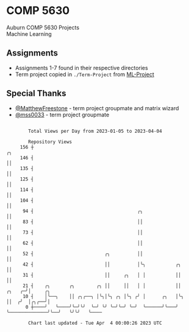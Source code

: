 # COMP 5630
Auburn COMP 5630 Projects  
Machine Learning

## Assignments
- Assignments 1-7 found in their respective directories
- Term project copied in `./Term-Project` from [ML-Project](https://github.com/wumphlett/ML-Project)

## Special Thanks
- [@MatthewFreestone](https://github.com/MatthewFreestone) - term project groupmate and matrix wizard
- [@mss0033](https://github.com/mss0033) - term project groupmate

```

        Total Views per Day from 2023-01-05 to 2023-04-04

        Repository Views
     156 ┼                                                                            ╭╮
     146 ┤                                                                            ││
     135 ┤                                                                            ││
     125 ┤                                                                            ││
     114 ┤                                                                            ││
     104 ┤                                                                            ││
      94 ┤                                      ╭╮                                    ││
      83 ┤                                      ││                                    ││
      73 ┤                                      ││                                    ││
      62 ┤                                      ││                                    ││
      52 ┤                          ╭╮          ││                                    ││
      42 ┤                          ││          │╰╮           ╭╮                      ││
      31 ┤                          ││     ╭╮   │ │           ││                      ││
      21 ┤    ╭╮       ╭╮        ╭╮ ││     ││   │ │           ││               ╭╮   ╭─╯│     ╭╮
      10 ┤    │╰──╮    ││ ╭╮╭──╮ │╰╮│╰╮ ╭╮ │╰╮ ╭╯ │      ╭╮   │╰╮              ││  ╭╯  │╭╮╭──╯│
       0 ┼────╯   ╰────╯╰─╯╰╯  ╰─╯ ╰╯ ╰─╯╰─╯ ╰─╯  ╰──────╯╰───╯ ╰──────────────╯╰──╯   ╰╯╰╯   ╰────

        Chart last updated - Tue Apr  4 00:00:26 2023 UTC
        
```
